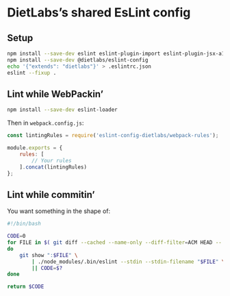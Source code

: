 # DietLabs’s shared EsLint config

## Setup

```sh
npm install --save-dev eslint eslint-plugin-import eslint-plugin-jsx-a11y eslint-plugin-react
npm install --save-dev @dietlabs/eslint-config
echo '{"extends": "dietlabs"}' > .eslintrc.json
eslint --fixup .
```

## Lint while WebPackin’

```sh
npm install --save-dev eslint-loader
```

Then in `webpack.config.js`:

```js
const lintingRules = require('eslint-config-dietlabs/webpack-rules');

module.exports = {
    rules: [
        // Your rules
    ].concat(lintingRules)
};
```


## Lint while commitin’

You want something in the shape of:

```sh
#!/bin/bash

CODE=0
for FILE in $( git diff --cached --name-only --diff-filter=ACM HEAD -- '*.js' '*.jsx' )
do
    git show ":$FILE" \
        | ./node_modules/.bin/eslint --stdin --stdin-filename "$FILE" \
        || CODE=$?
done

return $CODE
```
